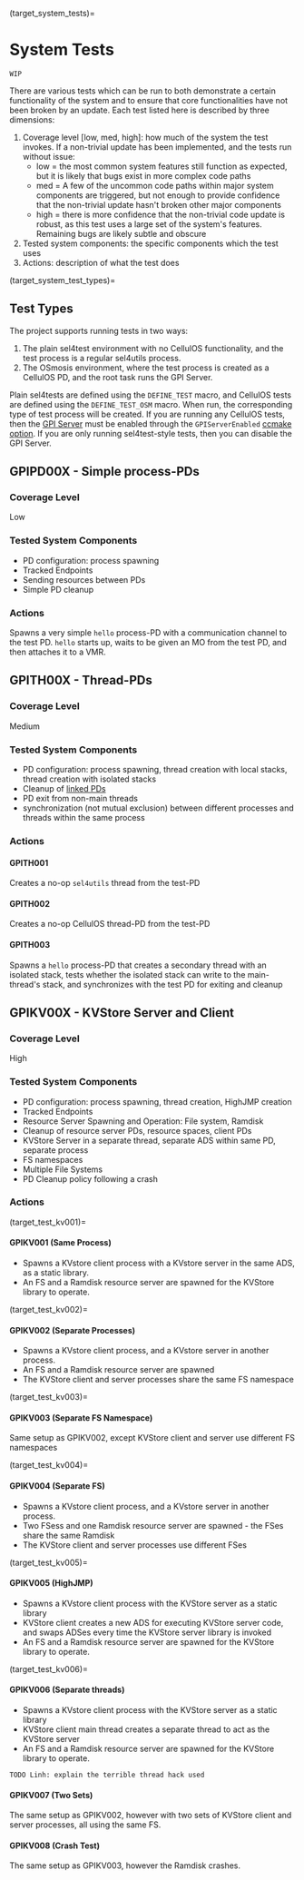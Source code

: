 (target_system_tests)=
# System Tests

```{attention}
WIP
```

There are various tests which can be run to both demonstrate a certain functionality of the system and to ensure that core functionalities have not been broken by an update. Each test listed here is described by three dimensions:
1. Coverage level [low, med, high]: how much of the system the test invokes. If a non-trivial update has been implemented, and the tests run without issue:
    - low = the most common system features still function as expected, but it is likely that bugs exist in more complex code paths
    - med = A few of the uncommon code paths within major system components are triggered, but not enough to provide confidence that the non-trivial update hasn't broken other major components
    - high = there is more confidence that the non-trivial code update is robust, as this test uses a large set of the system's features. Remaining bugs are likely subtle and obscure 
2. Tested system components: the specific components which the test uses
3. Actions: description of what the test does

(target_system_test_types)=
## Test Types

The project supports running tests in two ways:
1. The plain sel4test environment with no CellulOS functionality, and the test process is a regular sel4utils process.
2. The OSmosis environment, where the test process is created as a CellulOS PD, and the root task runs the GPI Server.

Plain sel4tests are defined using the `DEFINE_TEST` macro, and CellulOS tests are defined using the `DEFINE_TEST_OSM` macro. When run, the corresponding type of test process will be created. If you are running any CellulOS tests, then the [GPI Server](target_glossary_gpi_server) must be enabled through the `GPIServerEnabled` [ccmake option](target_configuration_options). If you are only running sel4test-style tests, then you can disable the GPI Server.

## GPIPD00X - Simple process-PDs
### Coverage Level
Low

### Tested System Components
- PD configuration: process spawning
- Tracked Endpoints
- Sending resources between PDs
- Simple PD cleanup

### Actions
Spawns a very simple `hello` process-PD with a communication channel to the test PD. `hello` starts up, waits to be given an MO from the test PD, and then attaches it to a VMR.

## GPITH00X - Thread-PDs
### Coverage Level
Medium

### Tested System Components
- PD configuration: process spawning, thread creation with local stacks, thread creation with isolated stacks
- Cleanup of [linked PDs](target_pd_config_linked_pds)
- PD exit from non-main threads
- synchronization (not mutual exclusion) between different processes and threads within the same process

### Actions
#### GPITH001
Creates a no-op `sel4utils` thread from the test-PD

#### GPITH002
Creates a no-op CellulOS thread-PD from the test-PD

#### GPITH003
Spawns a `hello` process-PD that creates a secondary thread with an isolated stack, tests whether the isolated stack can write to the main-thread's stack, and synchronizes with the test PD for exiting and cleanup

## GPIKV00X - KVStore Server and Client
### Coverage Level
High

### Tested System Components
- PD configuration: process spawning, thread creation, HighJMP creation
- Tracked Endpoints
- Resource Server Spawning and Operation: File system, Ramdisk
- Cleanup of resource server PDs, resource spaces, client PDs
- KVStore Server in a separate thread, separate ADS within same PD, separate process
- FS namespaces
- Multiple File Systems
- PD Cleanup policy following a crash

### Actions
(target_test_kv001)=
#### GPIKV001 (Same Process)
- Spawns a KVstore client process with a KVstore server in the same ADS, as a static library. 
- An FS and a Ramdisk resource server are spawned for the KVStore library to operate.

(target_test_kv002)=
#### GPIKV002 (Separate Processes)
- Spawns a KVstore client process, and a KVstore server in another process. 
- An FS and a Ramdisk resource server are spawned
- The KVStore client and server processes share the same FS namespace

(target_test_kv003)=
#### GPIKV003 (Separate FS Namespace)
Same setup as GPIKV002, except KVStore client and server use different FS namespaces

(target_test_kv004)=
#### GPIKV004 (Separate FS)
- Spawns a KVstore client process, and a KVstore server in another process. 
- Two FSess and one Ramdisk resource server are spawned - the FSes share the same Ramdisk
- The KVStore client and server processes use different FSes

(target_test_kv005)=
#### GPIKV005 (HighJMP)
- Spawns a KVstore client process with the KVStore server as a static library
- KVStore client creates a new ADS for executing KVStore server code, and swaps ADSes every time the KVStore server library is invoked
- An FS and a Ramdisk resource server are spawned for the KVStore library to operate.

(target_test_kv006)=
#### GPIKV006 (Separate threads)
- Spawns a KVstore client process with the KVStore server as a static library
- KVStore client main thread creates a separate thread to act as the KVStore server
- An FS and a Ramdisk resource server are spawned for the KVStore library to operate.

```{attention}
TODO Linh: explain the terrible thread hack used
```

#### GPIKV007 (Two Sets)
The same setup as GPIKV002, however with two sets of KVStore client and server processes, all using the same FS.

#### GPIKV008 (Crash Test)
The same setup as GPIKV003, however the Ramdisk crashes.
